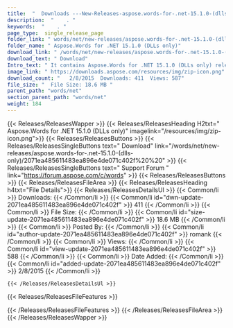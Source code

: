 ```yaml
---
title:  "  Downloads ---New-Releases-aspose.words-for-.net-15.1.0-(dlls-only) . " 
description:  "    . " 
keywords:  "    . " 
page_type:  single_release_page
folder_link: " words/net/new-releases/aspose.words-for-.net-15.1.0-(dlls-only)/"
folder_name: " Aspose.Words for .NET 15.1.0 (DLLs only)"
download_link: " /words/net/new-releases/aspose.words-for-.net-15.1.0-(dlls-only)/2071ea485611483ea896e4de071c402f"
download_text: " Download"
Intro_text: " It contains Aspose.Words for .NET 15.1.0 (DLLs only) release."
image_link: " https://downloads.aspose.com/resources/img/zip-icon.png"
download_count: "   2/8/2015  Downloads: 411  Views: 587"
file_size: "  File Size: 18.6 MB "
parent_path: "words/net"
section_parent_path: "words/net"
weight: 184 
---
```


{{< Releases/ReleasesWapper >}}
  {{< Releases/ReleasesHeading H2txt=" Aspose.Words for .NET 15.1.0 (DLLs only)" imagelink="/resources/img/zip-icon.png">}}
  {{< Releases/ReleasesButtons >}}
    {{< Releases/ReleasesSingleButtons text=" Download" link="/words/net/new-releases/aspose.words-for-.net-15.1.0-(dlls-only)/2071ea485611483ea896e4de071c402f%20%20" >}}
    {{< Releases/ReleasesSingleButtons text=" Support Forum " link="https://forum.aspose.com/c/words" >}}
  {{< Releases/ReleasesButtons >}}
  {{< Releases/ReleasesFileArea >}}
    {{< Releases/ReleasesHeading h4txt="File Details">}}
    {{< Releases/ReleasesDetailsUl >}}
            {{< Common/li  >}} Downloads: {{< /Common/li >}} 
      {{< Common/li id="dwn-update-2071ea485611483ea896e4de071c402f" >}} 411 {{< /Common/li >}} 
      {{< Common/li  >}} File Size: {{< /Common/li >}} 
      {{< Common/li id="size-update-2071ea485611483ea896e4de071c402f" >}} 18.6 MB {{< /Common/li >}} 
      {{< Common/li  >}} Posted By: {{< /Common/li >}} 
      {{< Common/li id="author-update-2071ea485611483ea896e4de071c402f" >}} romank {{< /Common/li >}} 
      {{< Common/li  >}} Views: {{< /Common/li >}} 
      {{< Common/li id="view-update-2071ea485611483ea896e4de071c402f" >}} 588 {{< /Common/li >}} 
      {{< Common/li  >}} Date Added: {{< /Common/li >}} 
      {{< Common/li id="added-update-2071ea485611483ea896e4de071c402f" >}} 2/8/2015 {{< /Common/li >}} 

    {{< /Releases/ReleasesDetailsUl >}}

  {{< Releases/ReleasesFileFeatures >}}
      
  {{< /Releases/ReleasesFileFeatures >}}
 {{< /Releases/ReleasesFileArea >}}
{{< /Releases/ReleasesWapper >}}


